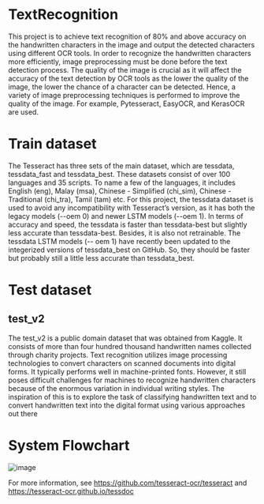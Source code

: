 # TextRecognition
This project is to achieve text recognition of 80% and above accuracy on the handwritten characters in the image and output the detected characters using different OCR tools. In order to recognize the handwritten characters more efficiently, image preprocessing must be done before the text detection process. The quality of the image is crucial as it will affect the accuracy of the text detection by OCR tools as the lower the quality of the image, the lower the chance of a character can be detected. Hence, a variety of image preprocessing techniques is performed to improve the quality of the image. For example, Pytesseract, EasyOCR, and KerasOCR are used.
# Train dataset
The Tesseract has three sets of the main dataset, which are tessdata, tessdata_fast and tessdata_best. These datasets consist of over 100 languages and 35 scripts. To name a few of the languages, it includes English (eng), Malay (msa), Chinese - Simplified (chi_sim), Chinese - Traditional (chi_tra), Tamil (tam) etc. For this project, the tessdata dataset is used to avoid any incompatibility with Tesseract’s version, as it has both the legacy models (--oem 0) and newer LSTM models (--oem 1). In terms of accuracy and speed, the tessdata is faster than tessdata-best but slightly less accurate than tessdata-best. Besides, it is also not retrainable. The tessdata LSTM models (-- oem 1) have recently been updated to the integerized versions of tessdata_best on GitHub. So, they should be faster but probably still a little less accurate than tessdata_best.
# Test dataset
## test_v2
The test_v2 is a public domain dataset that was obtained from Kaggle. It consists of more than four hundred thousand handwritten names collected through charity projects. Text recognition utilizes image processing technologies to convert characters on scanned documents into digital forms. It typically performs well in machine-printed fonts. However, it still poses difficult challenges for machines to recognize handwritten characters because of the enormous variation in individual writing styles. The inspiration of this is to explore the task of classifying handwritten text and to convert handwritten text into the digital format using various approaches out there
# System Flowchart
![image](https://user-images.githubusercontent.com/70791269/136901805-3f276063-c15e-4652-a2a5-8261837b7610.png)

For more information, see https://github.com/tesseract-ocr/tesseract and https://tesseract-ocr.github.io/tessdoc

